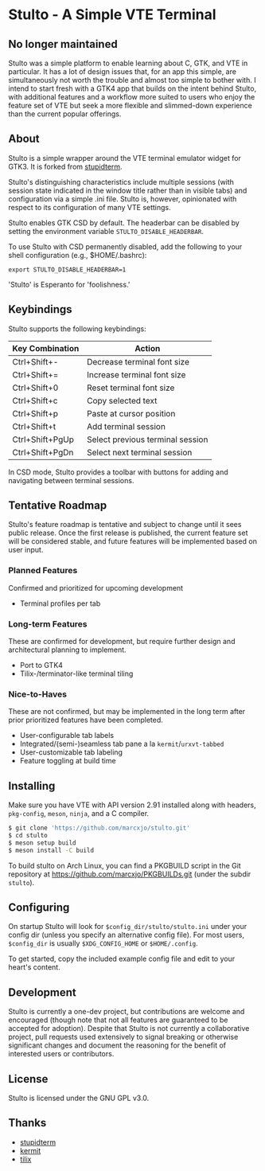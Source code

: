 Stulto - A Simple VTE Terminal
==============================

No longer maintained
---

Stulto was a simple platform to enable learning about C, GTK, and VTE in
particular. It has a lot of design issues that, for an app this simple, are
simultaneously not worth the trouble and almost too simple to bother with. I
intend to start fresh with a GTK4 app that builds on the intent behind Stulto,
with additional features and a workflow more suited to users who enjoy the
feature set of VTE but seek a more flexible and slimmed-down experience
than the current popular offerings.

About
-----

Stulto is a simple wrapper around the VTE terminal emulator widget for GTK3. It
is forked from [stupidterm](https://github.com/esmil/stupidterm.git).

Stulto's distinguishing characteristics include multiple sessions (with session
state indicated in the window title rather than in visible tabs) and
configuration via a simple .ini file. Stulto is, however, opinionated with
respect to its configuration of many VTE settings.

Stulto enables GTK CSD by default. The headerbar can be disabled by setting the
environment variable `STULTO_DISABLE_HEADERBAR`.

To use Stulto with CSD permanently disabled, add the following to your shell
configuration (e.g., $HOME/.bashrc):

```
export STULTO_DISABLE_HEADERBAR=1
```

'Stulto' is Esperanto for 'foolishness.'

Keybindings
-----------

Stulto supports the following keybindings:

| Key Combination | Action                           |
| --------------- |--------------------------------- |
| Ctrl+Shift+-    | Decrease terminal font size      |
| Ctrl+Shift+=    | Increase terminal font size      |
| Ctrl+Shift+0    | Reset terminal font size         |
| Ctrl+Shift+c    | Copy selected text               |
| Ctrl+Shift+p    | Paste at cursor position         |
| Ctrl+Shift+t    | Add terminal session             |
| Ctrl+Shift+PgUp | Select previous terminal session |
| Ctrl+Shift+PgDn | Select next terminal session     |

In CSD mode, Stulto provides a toolbar with buttons for adding and navigating
between terminal sessions.

Tentative Roadmap
-----------------

Stulto's feature roadmap is tentative and subject to change until it sees public
release. Once the first release is published, the current feature set will be
considered stable, and future features will be implemented based on user input.

### Planned Features

Confirmed and prioritized for upcoming development

* Terminal profiles per tab

### Long-term Features

These are confirmed for development, but require further design and
architectural planning to implement.

* Port to GTK4
* Tilix-/terminator-like terminal tiling

### Nice-to-Haves

These are not confirmed, but may be implemented in the long term after prior
prioritized features have been completed.

* User-configurable tab labels
* Integrated/(semi-)seamless tab pane a la `kermit`/`urxvt-tabbed`
* User-customizable tab labeling
* Feature toggling at build time

Installing
----------

Make sure you have VTE with API version 2.91 installed along with headers,
`pkg-config`, `meson`, `ninja`, and a C compiler.

```sh
$ git clone 'https://github.com/marcxjo/stulto.git'
$ cd stulto
$ meson setup build
$ meson install -C build
```

To build stulto on Arch Linux, you can find a PKGBUILD script in the Git
repository at https://github.com/marcxjo/PKGBUILDs.git (under the subdir
`stulto`).

Configuring
-----------

On startup Stulto will look for `$config_dir/stulto/stulto.ini` under your
config dir (unless you specify an alternative config file). For most users,
`$config_dir` is usually `$XDG_CONFIG_HOME` or `$HOME/.config`.

To get started, copy the included example config file and edit to your heart's
content.

Development
-----------

Stulto is currently a one-dev project, but contributions are welcome and
encouraged (though note that not all features are guaranteed to be
accepted for adoption). Despite that Stulto is not currently a
collaborative project, pull requests used extensively to signal breaking
or otherwise significant changes and document the reasoning for the
benefit of interested users or contributors.

License
-------

Stulto is licensed under the GNU GPL v3.0.

Thanks
----------------------

* [stupidterm](https://github.com/esmil/stupidterm.git)
* [kermit](https://github.com/orhun/kermit.git)
* [tilix](https://github.com/gnunn1/tilix.git)

